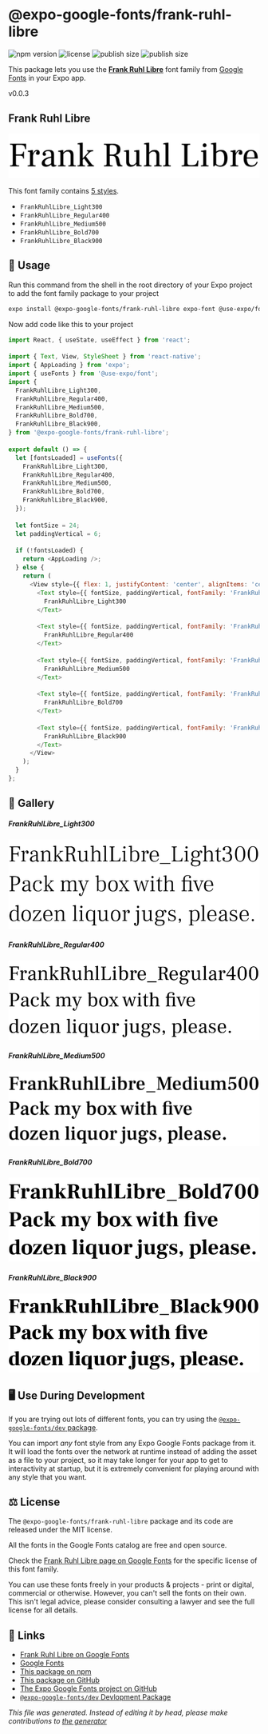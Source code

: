 # @expo-google-fonts/frank-ruhl-libre

![npm version](https://flat.badgen.net/npm/v/@expo-google-fonts/frank-ruhl-libre)
![license](https://flat.badgen.net/github/license/expo/google-fonts)
![publish size](https://flat.badgen.net/packagephobia/install/@expo-google-fonts/frank-ruhl-libre)
![publish size](https://flat.badgen.net/packagephobia/publish/@expo-google-fonts/frank-ruhl-libre)

This package lets you use the [**Frank Ruhl Libre**](https://fonts.google.com/specimen/Frank+Ruhl+Libre) font family from [Google Fonts](https://fonts.google.com/) in your Expo app.

v0.0.3

## Frank Ruhl Libre

![Frank Ruhl Libre](./font-family.png)

This font family contains [5 styles](#gallery).

- `FrankRuhlLibre_Light300`
- `FrankRuhlLibre_Regular400`
- `FrankRuhlLibre_Medium500`
- `FrankRuhlLibre_Bold700`
- `FrankRuhlLibre_Black900`

## 🔡 Usage

Run this command from the shell in the root directory of your Expo project to add the font family package to your project
```sh
expo install @expo-google-fonts/frank-ruhl-libre expo-font @use-expo/font
```

Now add code like this to your project
```js
import React, { useState, useEffect } from 'react';

import { Text, View, StyleSheet } from 'react-native';
import { AppLoading } from 'expo';
import { useFonts } from '@use-expo/font';
import {
  FrankRuhlLibre_Light300,
  FrankRuhlLibre_Regular400,
  FrankRuhlLibre_Medium500,
  FrankRuhlLibre_Bold700,
  FrankRuhlLibre_Black900,
} from '@expo-google-fonts/frank-ruhl-libre';

export default () => {
  let [fontsLoaded] = useFonts({
    FrankRuhlLibre_Light300,
    FrankRuhlLibre_Regular400,
    FrankRuhlLibre_Medium500,
    FrankRuhlLibre_Bold700,
    FrankRuhlLibre_Black900,
  });

  let fontSize = 24;
  let paddingVertical = 6;

  if (!fontsLoaded) {
    return <AppLoading />;
  } else {
    return (
      <View style={{ flex: 1, justifyContent: 'center', alignItems: 'center' }}>
        <Text style={{ fontSize, paddingVertical, fontFamily: 'FrankRuhlLibre_Light300' }}>
          FrankRuhlLibre_Light300
        </Text>

        <Text style={{ fontSize, paddingVertical, fontFamily: 'FrankRuhlLibre_Regular400' }}>
          FrankRuhlLibre_Regular400
        </Text>

        <Text style={{ fontSize, paddingVertical, fontFamily: 'FrankRuhlLibre_Medium500' }}>
          FrankRuhlLibre_Medium500
        </Text>

        <Text style={{ fontSize, paddingVertical, fontFamily: 'FrankRuhlLibre_Bold700' }}>
          FrankRuhlLibre_Bold700
        </Text>

        <Text style={{ fontSize, paddingVertical, fontFamily: 'FrankRuhlLibre_Black900' }}>
          FrankRuhlLibre_Black900
        </Text>
      </View>
    );
  }
};

```

## 📖 Gallery

##### FrankRuhlLibre_Light300
![FrankRuhlLibre_Light300](./a5522476a201c815bdc0a30e19c5eb768edd4ddbe563647bf958a6326d7de351.ttf.png)

##### FrankRuhlLibre_Regular400
![FrankRuhlLibre_Regular400](./9a33b30005cd2b612a70785a7205c43bf5f1a43c839b44d7ab7ddb581503e7ea.ttf.png)

##### FrankRuhlLibre_Medium500
![FrankRuhlLibre_Medium500](./009ea0ba06f79de2ac7a440b5f01b2aa767bbe10be39cfb151cef128d8c5c378.ttf.png)

##### FrankRuhlLibre_Bold700
![FrankRuhlLibre_Bold700](./bf711279089d27a7d3707704287cee15972baf963565dccb30e23486a65697cf.ttf.png)

##### FrankRuhlLibre_Black900
![FrankRuhlLibre_Black900](./1be4c921fb7b84259c4252c3caadda7f65b0ed5ad332ce0b680224f76e280363.ttf.png)


## 🖥️ Use During Development

If you are trying out lots of different fonts, you can try using the [`@expo-google-fonts/dev` package](https://github.com/expo/google-fonts/tree/master/font-packages/dev#readme).

You can import *any* font style from any Expo Google Fonts package from it. It will load the fonts
over the network at runtime instead of adding the asset as a file to your project, so it may take longer
for your app to get to interactivity at startup, but it is extremely convenient
for playing around with any style that you want.

## ⚖️ License

The `@expo-google-fonts/frank-ruhl-libre` package and its code are released under the MIT license.

All the fonts in the Google Fonts catalog are free and open source.

Check the [Frank Ruhl Libre page on Google Fonts](https://fonts.google.com/specimen/Frank+Ruhl+Libre) for the specific license of this font family.

You can use these fonts freely in your products & projects - print or digital, commercial or otherwise. However, you can't sell the fonts on their own. This isn't legal advice, please consider consulting a lawyer and see the full license for all details.

## 🔗 Links

- [Frank Ruhl Libre on Google Fonts](https://fonts.google.com/specimen/Frank+Ruhl+Libre)
- [Google Fonts](https://fonts.google.com/)
- [This package on npm](https://www.npmjs.com/package/@expo-google-fonts/frank-ruhl-libre)
- [This package on GitHub](https://github.com/expo/google-fonts/tree/master/font-packages/frank-ruhl-libre)
- [The Expo Google Fonts project on GitHub](https://github.com/expo/google-fonts)
- [`@expo-google-fonts/dev` Devlopment Package](https://github.com/expo/google-fonts/tree/master/font-packages/dev)


*This file was generated. Instead of editing it by head, please make contributions to [the generator](https://github.com/expo/google-fonts/tree/master/packages/generator)*
